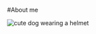 #About me  

![cute dog wearing a helmet](https://ethanstowe.github.io/Ethan-stowe-CNU/images/mohelmet.jpg)

